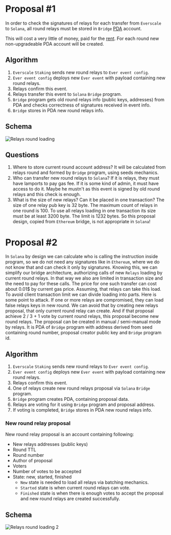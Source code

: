 # Proposal #1

In order to check the signatures of relays for each transfer from `Everscale` to `Solana`, all round relays must be stored in `Bridge` [PDA](https://pencilflip.medium.com/learning-solana-3-what-is-a-program-derived-address-732b06def7c1) account. 

This will cost a very little of money, paid for the [rent](https://docs.solana.com/developing/programming-model/accounts#rent). 
For each round new non-upgradeable PDA account will be created.

## Algorithm

1. `Everscale` `Staking` sends new round relays to `Ever event config`.
2. `Ever event config` deploys new `Ever event` with payload containing new round relays.
3. Relays confirm this event.
4. Relays transfer this event to `Solana` `Bridge` program.
5. `Bridge` program gets old round relays info (public keys, addresses) from PDA and checks correctness of signatures received in event info.
6. `Bridge` stores in PDA new round relays info.

## Schema

![Relays round loading](../png/relays_round_loading.png "Relays round loading")

## Questions

1. Where to store current round account address?
It will be calculated from relays round and formed by `Bridge` program, using seeds mechanics.
2. Who can transfer new round relays to `Solana`?
If it is relays, they must have lamports to pay gas fee. 
If it is some kind of admin, it must have access to do it. Maybe he mustn't as this event is signed by old round relays and this check is enough.
3. What is the size of new relays? Can it be placed in one transaction?
The size of one relay pub key is 32 byte. The maximum count of relays in one round is 100. To use all relays loading in one transaction
its size must be at least 3200 byte. The limit is 1232 bytes. So this proposal design, copied from `Ethereum` bridge, is not appropriate in `Solana`! 

# Proposal #2

In `Solana` by design we can calculate who is calling the instruction inside program, so we do not need any signatures like in `Ethereum`, where we do not know that and can 
check it only by signatures. Knowing this, we can simplify our bridge architecture, authorizing calls of new `Relays` loading by current round relays. 
In that way we also are limited in transaction size and the need to pay for these calls.
The price for one such transfer can cost about 0.01$ by current gas price. Assuming, that relays can take this load.
To avoid client transaction limit we can divide loading into parts.
Here is some point to attack. If one or more relays are compromised, they can load false relays keys in new round.
We can avoid that by creating new relays proposal, that only current round relay can create. And if that proposal 
achieve 2 / 3 + 1 vote by current round relays, this proposal become new round relays. 
The proposal can be created in manual / semi-manual mode by relays. It is PDA of `Bridge` program with address derived
from seed containing round number, proposal creator public key and `Bridge` program id.

## Algorithm

1. `Everscale` `Staking` sends new round relays to `Ever event config`.
2. `Ever event config` deploys new `Ever event` with payload containing new round relays.
3. Relays confirm this event.
4. One of relays create new round relays proposal via `Solana` `Bridge` program.
5. `Bridge` program creates PDA, containing proposal data.
6. Relays are voting for it using `Bridge` program and proposal address.
7. If voting is completed, `Bridge` stores in PDA new round relays info.

### New round relay proposal

New round relay proposal is an account containing following:
* New relays addresses (public keys)
* Round TTL
* Round number
* Author of proposal
* Voters
* Number of votes to be accepted
* State: new, started, finished
  * `New` state is needed to load all relays via batching mechanics.
  * `Started` state is when current round relays can vote.
  * `Finished` state is when there is enough votes to accept the proposal and new round relays are created successfully.

## Schema

![Relays round loading 2](../png/relays_round_loading_2.png "Relays round loading 2")